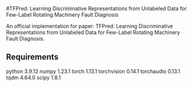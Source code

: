 #TFPred: Learning Discriminative Representations from Unlabeled Data for Few-Label Rotating Machinery Fault Diagnosis

An official implementation for paper: TFPred: Learning Discriminative Representations from Unlabeled Data for Few-Label Rotating Machinery Fault Diagnosis.

## Requirements
python 3.9.12
numpy 1.23.1
torch 1.13.1
torchvision 0.14.1
torchaudio 0.13.1
tqdm 4.64.0
scipy 1.8.1
